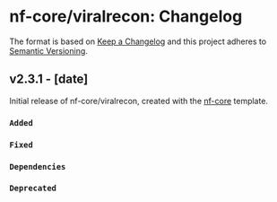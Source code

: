 # nf-core/viralrecon: Changelog

The format is based on [Keep a Changelog](https://keepachangelog.com/en/1.0.0/)
and this project adheres to [Semantic Versioning](https://semver.org/spec/v2.0.0.html).

## v2.3.1 - [date]

Initial release of nf-core/viralrecon, created with the [nf-core](https://nf-co.re/) template.

### `Added`

### `Fixed`

### `Dependencies`

### `Deprecated`
